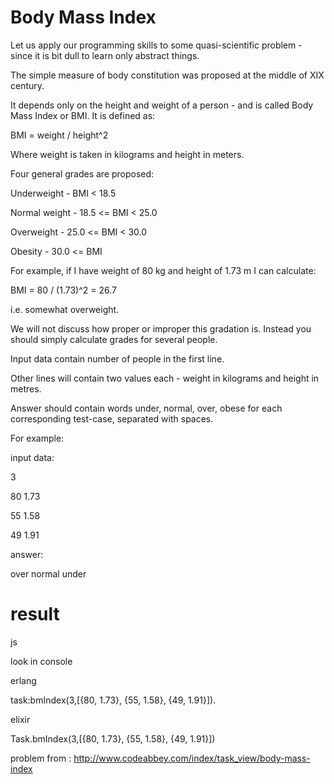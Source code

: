 # Body Mass Index

Let us apply our programming skills to some quasi-scientific problem - since it is bit dull to learn only abstract things.

The simple measure of body constitution was proposed at the middle of XIX century.

It depends only on the height and weight of a person - and is called Body Mass Index or BMI. It is defined as:

BMI = weight / height^2

Where weight is taken in kilograms and height in meters.

Four general grades are proposed:

Underweight     -           BMI < 18.5

Normal weight   -   18.5 <= BMI < 25.0

Overweight      -   25.0 <= BMI < 30.0

Obesity         -   30.0 <= BMI

For example, if I have weight of 80 kg and height of 1.73 m I can calculate:

BMI = 80 / (1.73)^2 = 26.7

i.e. somewhat overweight.

We will not discuss how proper or improper this gradation is. Instead you should simply calculate grades for several people.

Input data contain number of people in the first line.

Other lines will contain two values each - weight in kilograms and height in metres.

Answer should contain words under, normal, over, obese for each corresponding test-case, separated with spaces.

For example:

input data:

3

80 1.73

55 1.58

49 1.91

answer:

over normal under


# result
js

look in console

erlang

task:bmIndex(3,[{80, 1.73}, {55, 1.58}, {49, 1.91}]).

elixir

Task.bmIndex(3,[{80, 1.73}, {55, 1.58}, {49, 1.91}])


problem from :
http://www.codeabbey.com/index/task_view/body-mass-index
